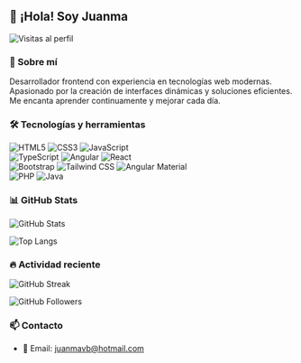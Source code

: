 ## 👋 ¡Hola! Soy Juanma

![Visitas al perfil](https://komarev.com/ghpvc/?username=TuUsuario&label=Visitas%20al%20perfil&color=0e75b6&style=flat)

### 🚀 Sobre mí
Desarrollador frontend con experiencia en tecnologías web modernas. Apasionado por la creación de interfaces dinámicas y soluciones eficientes. Me encanta aprender continuamente y mejorar cada día.

### 🛠️ Tecnologías y herramientas

![HTML5](https://img.shields.io/badge/HTML5-E34F26?style=for-the-badge&logo=html5&logoColor=white)
![CSS3](https://img.shields.io/badge/CSS3-1572B6?style=for-the-badge&logo=css3&logoColor=white)
![JavaScript](https://img.shields.io/badge/JavaScript-F7DF1E?style=for-the-badge&logo=javascript&logoColor=black)
<br/>
![TypeScript](https://img.shields.io/badge/TypeScript-007ACC?style=for-the-badge&logo=typescript&logoColor=white)
![Angular](https://img.shields.io/badge/Angular-DD0031?style=for-the-badge&logo=angular&logoColor=white)
![React](https://img.shields.io/badge/React-20232A?style=for-the-badge&logo=react&logoColor=61DAFB)
<br/>
![Bootstrap](https://img.shields.io/badge/Bootstrap-563D7C?style=for-the-badge&logo=bootstrap&logoColor=white)
![Tailwind CSS](https://img.shields.io/badge/Tailwind_CSS-38B2AC?style=for-the-badge&logo=tailwind-css&logoColor=white)
![Angular Material](https://img.shields.io/badge/Angular%20Material-009688?style=for-the-badge&logo=angular&logoColor=white)
<br/>
![PHP](https://img.shields.io/badge/PHP-777BB4?style=for-the-badge&logo=php&logoColor=white)
![Java](https://img.shields.io/badge/Java-ED8B00?style=for-the-badge&logo=openjdk&logoColor=white)

### 📊 GitHub Stats

![GitHub Stats](https://github-readme-stats.vercel.app/api?username=Juanma-v-b&show_icons=true&theme=radical)

![Top Langs](https://github-readme-stats.vercel.app/api/top-langs/?username=Juanma-v-b&layout=compact&theme=radical)

### 🔥 Actividad reciente

![GitHub Streak](https://github-readme-streak-stats.herokuapp.com/?user=Juanma-v-b&theme=radical)

![GitHub Followers](https://img.shields.io/github/followers/TuUsuario?style=for-the-badge)

### 📫 Contacto

- 📧 Email: juanmavb@hotmail.com
  <!-- - 💼 LinkedIn: [Tu LinkedIn](https://www.linkedin.com/in/TuPerfil) -->
 <!-- - 🌐 Portafolio: [TuPortafolio.com](https://TuPortafolio.com) -->
